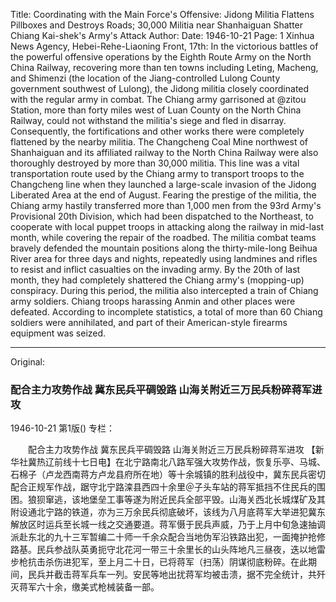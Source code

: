 Title: Coordinating with the Main Force's Offensive: Jidong Militia Flattens Pillboxes and Destroys Roads; 30,000 Militia near Shanhaiguan Shatter Chiang Kai-shek's Army's Attack
Author:
Date: 1946-10-21
Page: 1
Xinhua News Agency, Hebei-Rehe-Liaoning Front, 17th: In the victorious battles of the powerful offensive operations by the Eighth Route Army on the North China Railway, recovering more than ten towns including Leting, Macheng, and Shimenzi (the location of the Jiang-controlled Lulong County government southwest of Lulong), the Jidong militia closely coordinated with the regular army in combat. The Chiang army garrisoned at @zitou Station, more than forty miles west of Luan County on the North China Railway, could not withstand the militia's siege and fled in disarray. Consequently, the fortifications and other works there were completely flattened by the nearby militia. The Changcheng Coal Mine northwest of Shanhaiguan and its affiliated railway to the North China Railway were also thoroughly destroyed by more than 30,000 militia. This line was a vital transportation route used by the Chiang army to transport troops to the Changcheng line when they launched a large-scale invasion of the Jidong Liberated Area at the end of August. Fearing the prestige of the militia, the Chiang army hastily transferred more than 1,000 men from the 93rd Army's Provisional 20th Division, which had been dispatched to the Northeast, to cooperate with local puppet troops in attacking along the railway in mid-last month, while covering the repair of the roadbed. The militia combat teams bravely defended the mountain positions along the thirty-mile-long Beihua River area for three days and nights, repeatedly using landmines and rifles to resist and inflict casualties on the invading army. By the 20th of last month, they had completely shattered the Chiang army's (mopping-up) conspiracy. During this period, the militia also intercepted a train of Chiang army soldiers. Chiang troops harassing Anmin and other places were defeated. According to incomplete statistics, a total of more than 60 Chiang soldiers were annihilated, and part of their American-style firearms equipment was seized.



<hr /> 

Original: 


### 配合主力攻势作战  冀东民兵平碉毁路  山海关附近三万民兵粉碎蒋军进攻

1946-10-21
第1版()
专栏：

　　配合主力攻势作战
    冀东民兵平碉毁路
    山海关附近三万民兵粉碎蒋军进攻
    【新华社冀热辽前线十七日电】在北宁路南北八路军强大攻势作战，恢复乐亭、马城、石棉子（卢龙西南蒋方卢龙县府所在地）等十余城镇的胜利战役中，冀东民兵密切配合正规军作战，踞守北宁路滦县西四十余里＠子头车站的蒋军抵挡不住民兵的围困。狼狈窜逃，该地堡垒工事等遂为附近民兵全部平毁。山海关西北长城煤矿及其附设通北宁路的铁道，亦为三万余民兵彻底破坏，该线为八月底蒋军大举进犯冀东解放区时运兵至长城一线之交通要道。蒋军慑于民兵声威，乃于上月中旬急速抽调派赴东北的九十三军暂编二十师一千余众配合当地伪军沿铁路出犯，一面掩护抢修路基。民兵参战队英勇扼守北花河一带三十余里长的山头阵地凡三昼夜，迭以地雷步枪抗击杀伤进犯军，至上月二十日，已将蒋军（扫荡）阴谋彻底粉碎。在此期间，民兵并截击蒋军兵车一列。安民等地出扰蒋军均被击溃，据不完全统计，共歼灭蒋军六十余，缴美式枪械装备一部。
